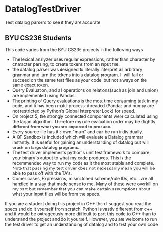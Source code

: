 # DatalogTestDriver
Test datalog parsers to see if they are accurate

## BYU CS236 Students
This code varies from the BYU CS236 projects in the following ways:
- The lexical analyzer uses regular expressions, rather than character by character parsing, to create tokens from an input file.
- the datalog parser was designed to literally interpret an arbitrary grammar and turn the tokens into a datalog program.  It will fail or succeed on the same test files as your code, but not always on the same exact token. 
- Query Evaluation, and all operations on relations(such as join and union) are implemented using Pandas. 
- The printing of Query evaluations is the most time consuming task in my code, and it has been multi-process-threaded (Pandas and numpy are not restricted by Python's Global Interpreter Lock) for speed.
- On project 5, the strongly connected components were calculated using the tarjan algorithm.  Therefore my rule evaluation order may be slightly different from what you are expected to produce.
- Every source file has it's own "main" and can be run individually.
- A QT Sandbox is included which will evaluate a Datalog grammar instantly. It is useful for gaining an understanding of datalog but will crash on large datalog programs.
- The test driver implements python's unit test framework to compare your binary's output to what my code produces.  This is the recommended way to run my code as it the most stable and complete.  Note that passing my test driver does not necessarily mean you will be able to pass off with the TA's. 
- Corner cases, Expressions, mismatched scheme/rule IDs, etc... are all handled in a way that made sense to me.  Many of these were overkill on my part but remember that you can make certain assumptions about what your input files will be from the specs.  

If you are a student doing this project in C++ then I suggest you read the specs and do it yourself from scratch.
Python is vastly different from c++ and it would be outrageously more difficult to port this code to C++ than to understand the project and do it yourself.  However, you are welcome to run the test driver to get an understanding of datalog and to test your own code
